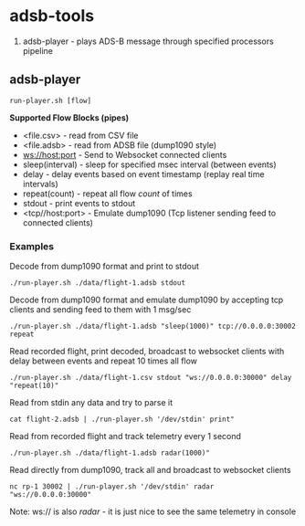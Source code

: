# adsb-tools

1. adsb-player - plays ADS-B message through specified processors pipeline


## adsb-player

```
run-player.sh [flow]
```

__Supported Flow Blocks (pipes)__

* <file.csv> - read from CSV file
* <file.adsb> - read from ADSB file (dump1090 style)
* <ws://host:port> - Send to Websocket connected clients
* sleep(interval) - sleep for specified msec interval (between events)
* delay - delay events based on event timestamp (replay real time intervals)
* repeat(count) - repeat all flow *count* of times
* stdout - print events to stdout
* <tcp//host:port> - Emulate dump1090 (Tcp listener sending feed to connected clients)

### Examples

Decode from dump1090 format and print to stdout
```
./run-player.sh ./data/flight-1.adsb stdout
```

Decode from dump1090 format and emulate dump1090 by accepting tcp clients and sending feed to them with 1 msg/sec
```
./run-player.sh ./data/flight-1.adsb "sleep(1000)" tcp://0.0.0.0:30002 repeat
```

Read recorded flight, print decoded, broadcast to websocket clients with delay between events and repeat 10 times all flow
```
./run-player.sh ./data/flight-1.csv stdout "ws://0.0.0.0:30000" delay "repeat(10)"
```

Read from stdin any data and try to parse it
```
cat flight-2.adsb | ./run-player.sh '/dev/stdin' print"
```

Read from recorded flight and track telemetry every 1 second
```
./run-player.sh ./data/flight-1.adsb radar(1000)"
```

Read directly from dump1090, track all and broadcast to websocket clients
```
nc rp-1 30002 | ./run-player.sh '/dev/stdin' radar "ws://0.0.0.0:30000"
```
Note: ws:// is also *radar* - it is just nice to see the same telemetry in console



